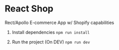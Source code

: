 # React Shop

Rect/Apollo E-commerce App w/ Shopify capabilities 

1) Install dependencies
`
npm run install
`

2) Run the project (On DEV)
`
npm run dev
`